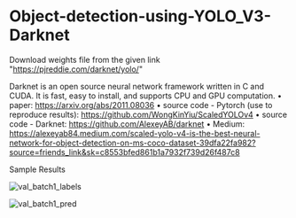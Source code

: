 # Object-detection-using-YOLO_V3-Darknet
Download weights file from the given link "https://pjreddie.com/darknet/yolo/"



Darknet is an open source neural network framework written in C and CUDA. It is fast, easy to install, and supports CPU and GPU computation.
•	paper: https://arxiv.org/abs/2011.08036
•	source code - Pytorch (use to reproduce results): https://github.com/WongKinYiu/ScaledYOLOv4
•	source code - Darknet: https://github.com/AlexeyAB/darknet
•	Medium: https://alexeyab84.medium.com/scaled-yolo-v4-is-the-best-neural-network-for-object-detection-on-ms-coco-dataset-39dfa22fa982?source=friends_link&sk=c8553bfed861b1a7932f739d26f487c8



Sample Results 

![val_batch1_labels](https://user-images.githubusercontent.com/59999074/134931974-7ccbbd8f-a7ff-41cd-af0f-7babb02f9dc3.jpg)

![val_batch1_pred](https://user-images.githubusercontent.com/59999074/134933241-37da2ee7-b156-48ac-89b7-55eb29d3e14c.jpg)
